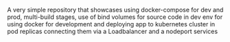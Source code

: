 A very simple repository that showcases using docker-compose for dev and prod, multi-build stages, use of bind volumes for source code in dev env for using docker for development and deploying app to kubernetes cluster in pod replicas connecting them via a Loadbalancer and a nodeport services
